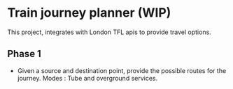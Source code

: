 # Train journey planner (WIP)
This project, integrates with London TFL apis to provide travel options. 

## Phase 1
- Given a source and destination point, provide the possible routes for the journey. 
Modes : Tube and overground services. 

